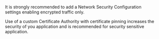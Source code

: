It is strongly recommended to add a Network Security Configuration settings enabling encrypted traffic only.

Use of a custom Certificate Authority with certificate pinning increases the security of you application and is recommended for security sensitive application.